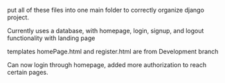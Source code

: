 put all of these files into one main folder to correctly organize django project.

Currently uses a database, with homepage, login, signup, and logout functionality with landing page

templates homePage.html and register.html are from Development branch 

Can now login through homepage, added more authorization to reach certain pages.

